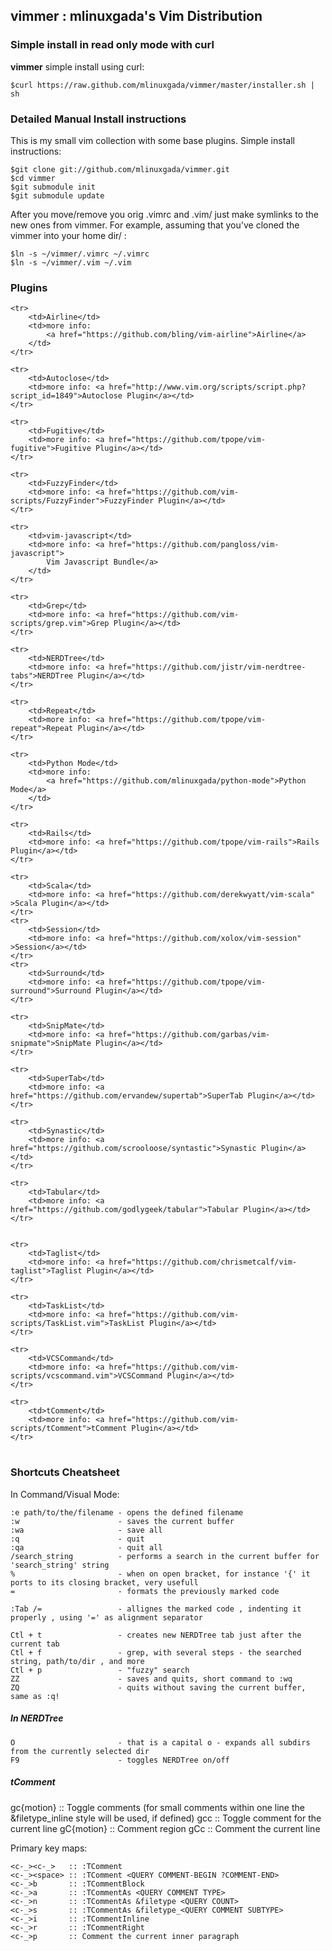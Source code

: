 <h2>vimmer : mlinuxgada's Vim Distribution</h2>

<h3>Simple install in read only mode with curl</h3>

<p><b>vimmer</b> simple install using curl: </p>

	$curl https://raw.github.com/mlinuxgada/vimmer/master/installer.sh | sh

<h3>Detailed Manual Install instructions</h3>

<p>This is my small vim collection with some base plugins. Simple install instructions:</p>

	$git clone git://github.com/mlinuxgada/vimmer.git 
	$cd vimmer 
	$git submodule init 
	$git submodule update 

<p>After you move/remove you orig .vimrc and .vim/ just make symlinks to the new ones from vimmer. For example, assuming that you've cloned the vimmer into your home dir/ : </p>

	$ln -s ~/vimmer/.vimrc ~/.vimrc 
	$ln -s ~/vimmer/.vim ~/.vim 


<h3>Plugins</h3>

<table>

	<tr>
		<td>Airline</td>
		<td>more info: 
			<a href="https://github.com/bling/vim-airline">Airline</a>
		</td>
	</tr>

	<tr>
		<td>Autoclose</td>
		<td>more info: <a href="http://www.vim.org/scripts/script.php?script_id=1849">Autoclose Plugin</a></td>
	</tr>

	<tr>
		<td>Fugitive</td>
		<td>more info: <a href="https://github.com/tpope/vim-fugitive">Fugitive Plugin</a></td>
	</tr>

	<tr>
		<td>FuzzyFinder</td>
		<td>more info: <a href="https://github.com/vim-scripts/FuzzyFinder">FuzzyFinder Plugin</a></td>
	</tr>

	<tr>
		<td>vim-javascript</td>
		<td>more info: <a href="https://github.com/pangloss/vim-javascript">
			Vim Javascript Bundle</a>
		</td>
	</tr>

	<tr>
		<td>Grep</td>
		<td>more info: <a href="https://github.com/vim-scripts/grep.vim">Grep Plugin</a></td>
	</tr>

	<tr>
		<td>NERDTree</td>
		<td>more info: <a href="https://github.com/jistr/vim-nerdtree-tabs">NERDTree Plugin</a></td>
	</tr>

	<tr>
		<td>Repeat</td>
		<td>more info: <a href="https://github.com/tpope/vim-repeat">Repeat Plugin</a></td>
	</tr>

	<tr>
		<td>Python Mode</td>
		<td>more info: 
			<a href="https://github.com/mlinuxgada/python-mode">Python Mode</a>
		</td>
	</tr>

	<tr>
		<td>Rails</td>
		<td>more info: <a href="https://github.com/tpope/vim-rails">Rails Plugin</a></td>
	</tr>

	<tr>
		<td>Scala</td>
		<td>more info: <a href="https://github.com/derekwyatt/vim-scala" >Scala Plugin</a></td>
	</tr>
	<tr>
		<td>Session</td>
		<td>more info: <a href="https://github.com/xolox/vim-session" >Session</a></td>
	</tr>
	<tr>
		<td>Surround</td>
		<td>more info: <a href="https://github.com/tpope/vim-surround">Surround Plugin</a></td>
	</tr>

	<tr>
		<td>SnipMate</td>
		<td>more info: <a href="https://github.com/garbas/vim-snipmate">SnipMate Plugin</a></td>
	</tr>

	<tr>
		<td>SuperTab</td>
		<td>more info: <a href="https://github.com/ervandew/supertab">SuperTab Plugin</a></td>
	</tr>

	<tr>
		<td>Synastic</td>
		<td>more info: <a href="https://github.com/scrooloose/syntastic">Synastic Plugin</a></td>
	</tr>

	<tr>
		<td>Tabular</td>
		<td>more info: <a href="https://github.com/godlygeek/tabular">Tabular Plugin</a></td>
	</tr>


	<tr>
		<td>Taglist</td>
		<td>more info: <a href="https://github.com/chrismetcalf/vim-taglist">Taglist Plugin</a></td>
	</tr>

	<tr>
		<td>TaskList</td>
		<td>more info: <a href="https://github.com/vim-scripts/TaskList.vim">TaskList Plugin</a></td>
	</tr>

	<tr>
		<td>VCSCommand</td>
		<td>more info: <a href="https://github.com/vim-scripts/vcscommand.vim">VCSCommand Plugin</a></td>
	</tr>

	<tr>
		<td>tComment</td>
		<td>more info: <a href="https://github.com/vim-scripts/tComment">tComment Plugin</a></td>
	</tr>



</table>

<h3>Shortcuts Cheatsheet</h3>

In Command/Visual Mode:

	:e path/to/the/filename - opens the defined filename
	:w                      - saves the current buffer
	:wa                     - save all
	:q                      - quit
	:qa                     - quit all
	/search_string          - performs a search in the current buffer for 'search_string' string
	%                       - when on open bracket, for instance '{' it ports to its closing bracket, very usefull
	=                       - formats the previously marked code

	:Tab /=                 - allignes the marked code , indenting it properly , using '=' as alignment separator

	Ctl + t                 - creates new NERDTree tab just after the current tab
	Ctl + f                 - grep, with several steps - the searched string, path/to/dir , and more
	Ctl + p                 - "fuzzy" search
	ZZ                      - saves and quits, short command to :wq
	ZQ                      - quits without saving the current buffer, same as :q!

<h5>In NERDTree</h5>

	O                       - that is a capital o - expands all subdirs from the currently selected dir
	F9                      - toggles NERDTree on/off

<h5>tComment</h5>
    gc{motion}   :: Toggle comments (for small comments within one line 
                    the &filetype_inline style will be used, if 
                    defined)
	gcc          :: Toggle comment for the current line
	gC{motion}   :: Comment region
	gCc          :: Comment the current line

Primary key maps:

	<c-_><c-_>   :: :TComment
	<c-_><space> :: :TComment <QUERY COMMENT-BEGIN ?COMMENT-END>
	<c-_>b       :: :TCommentBlock
	<c-_>a       :: :TCommentAs <QUERY COMMENT TYPE>
	<c-_>n       :: :TCommentAs &filetype <QUERY COUNT>
	<c-_>s       :: :TCommentAs &filetype_<QUERY COMMENT SUBTYPE>
	<c-_>i       :: :TCommentInline
	<c-_>r       :: :TCommentRight
	<c-_>p       :: Comment the current inner paragraph
